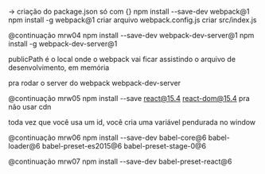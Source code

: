 -> 
criação do package.json só com {}
npm install --save-dev webpack@1
npm install -g webpack@1
criar arquivo webpack.config.js
criar src/index.js

@continuação mrw04
npm install --save-dev webpack-dev-server@1
npm install -g webpack-dev-server@1

publicPath é o local onde o webpack vai ficar assistindo o arquivo de desenvolvimento, em memória

pra rodar o server do webpack
webpack-dev-server

@continuação mrw05
npm install --save react@15.4 react-dom@15.4
pra não usar cdn

toda vez que você usa um id, você cria uma variável pendurada no window

@continuação mrw06
npm install --save-dev babel-core@6 babel-loader@6 babel-preset-es2015@6 babel-preset-stage-0@6

@continuação mrw07
npm install --save-dev babel-preset-react@6





